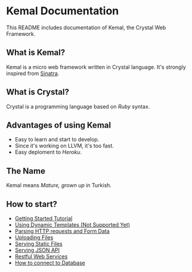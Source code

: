 # Kemal Documentation

This README includes documentation of Kemal, the Crystal Web Framework.

## What is Kemal?

Kemal is a micro web framework written in Crystal language. It's strongly inspired from [Sinatra](www.sinatrarb.com).

## What is Crystal?

Crystal is a programming language based on *Ruby* syntax.

## Advantages of using Kemal

 - Easy to learn and start to develop.
 - Since it's working on LLVM, it's too fast.
 - Easy deploment to *Heroku*.

## The Name

Kemal means *Mature, grown up* in Turkish.

## How to start?

 - [Getting Started Tutorial](./tutorial.md)
 - [Using Dynamic Templates (Not Supported Yet)](./templates.md)
 - [Parsing HTTP requests and Form Data](./http-requests.md)
 - [Uploading Files](./upload.md)
 - [Serving Static Files](./statics.md)
 - [Serving JSON API](./json.md)
 - [Restful Web Services](./rest.md)
 - [How to connect to Database](./database.md)

